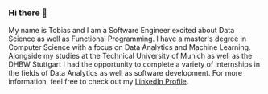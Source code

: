 ### Hi there 👋

My name is Tobias and I am a Software Engineer excited about Data Science as well as Functional Programming. I have a master's degree in Computer Science with a focus on Data Analytics and Machine Learning. Alongside my studies at the Technical University of Munich as well as the DHBW Stuttgart I had the opportunity to complete a variety of internships in the fields of Data Analytics as well as software development. For more information, feel free to check out my [LinkedIn Profile](https://www.linkedin.com/in/tobias-ritter/).
<!--
**TobiasRitter/TobiasRitter** is a ✨ _special_ ✨ repository because its `README.md` (this file) appears on your GitHub profile.

Here are some ideas to get you started:

- 🔭 I’m currently working on ...
- 🌱 I’m currently learning ...
- 👯 I’m looking to collaborate on ...
- 🤔 I’m looking for help with ...
- 💬 Ask me about ...
- 📫 How to reach me: ...
- 😄 Pronouns: ...
- ⚡ Fun fact: ...
-->
